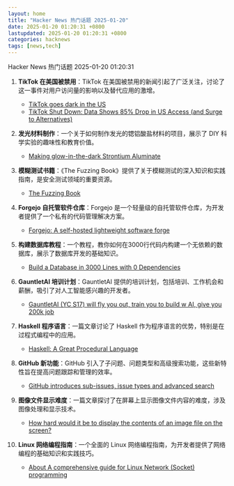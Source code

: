 ```yaml
---  
layout: home  
title: "Hacker News 热门话题 2025-01-20"  
date: 2025-01-20 01:20:31 +0800  
lastupdated: 2025-01-20 01:20:31 +0800  
categories: hacknews  
tags: [news,tech]
---
```

  
Hacker News 热门话题 2025-01-20 01:20:31
  
1. **TikTok 在美国被禁用**：TikTok 在美国被禁用的新闻引起了广泛关注，讨论了这一事件对用户访问量的影响以及替代应用的激增。
    - [TikTok goes dark in the US](https://techcrunch.com/2025/01/18/tiktok-goes-dark-in-the-u-s/)
    - [TikTok Shut Down: Data Shows 85% Drop in US Access (and Surge to Alternatives)](https://blog.cloudflare.com/tiktok-ban-traffic-decline-alternatives-rednote/)
  
2. **发光材料制作**：一个关于如何制作发光的锶铝酸盐材料的项目，展示了 DIY 科学实验的趣味性和教育价值。
    - [Making glow-in-the-dark Strontium Aluminate](https://maurycyz.com/projects/strontium_aluminate/)
  
3. **模糊测试书籍**：《The Fuzzing Book》提供了关于模糊测试的深入知识和实践指南，是安全测试领域的重要资源。
    - [The Fuzzing Book](https://www.fuzzingbook.org/)
  
4. **Forgejo 自托管软件仓库**：Forgejo 是一个轻量级的自托管软件仓库，为开发者提供了一个私有的代码管理解决方案。
    - [Forgejo: A self-hosted lightweight software forge](https://forgejo.org/)
  
5. **构建数据库教程**：一个教程，教你如何在3000行代码内构建一个无依赖的数据库，展示了数据库开发的基础知识。
    - [Build a Database in 3000 Lines with 0 Dependencies](https://build-your-own.org/blog/20251015_db_in_3000/)
  
6. **GauntletAI 培训计划**：GauntletAI 提供的培训计划，包括培训、工作机会和薪酬，吸引了对人工智能感兴趣的开发者。
    - [GauntletAI (YC S17) will fly you out, train you to build w AI, give you 200k job](https://gauntletai.com)
  
7. **Haskell 程序语言**：一篇文章讨论了 Haskell 作为程序语言的优势，特别是在过程式编程中的应用。
    - [Haskell: A Great Procedural Language](https://entropicthoughts.com/haskell-procedural-programming)
  
8. **GitHub 新功能**：GitHub 引入了子问题、问题类型和高级搜索功能，这些新特性旨在提高问题跟踪和管理的效率。
    - [GitHub introduces sub-issues, issue types and advanced search](https://github.blog/changelog/2025-01-13-evolving-github-issues-public-preview/)
  
9. **图像文件显示难度**：一篇文章探讨了在屏幕上显示图像文件内容的难度，涉及图像处理和显示技术。
    - [How hard would it be to display the contents of an image file on the screen?      ](https://wolf.nereid.pl/posts/image-viewer/)
  
10. **Linux 网络编程指南**：一个全面的 Linux 网络编程指南，为开发者提供了网络编程的基础知识和实践技巧。
    - [About A comprehensive guide for Linux Network (Socket) programming](https://github.com/nguyenchiemminhvu/LinuxNetworkProgramming)